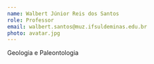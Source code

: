 ```yaml
---
name: Walbert Júnior Reis dos Santos
role: Professor
email: walbert.santos@muz.ifsuldeminas.edu.br
photo: avatar.jpg
---
```

Geologia e Paleontologia
